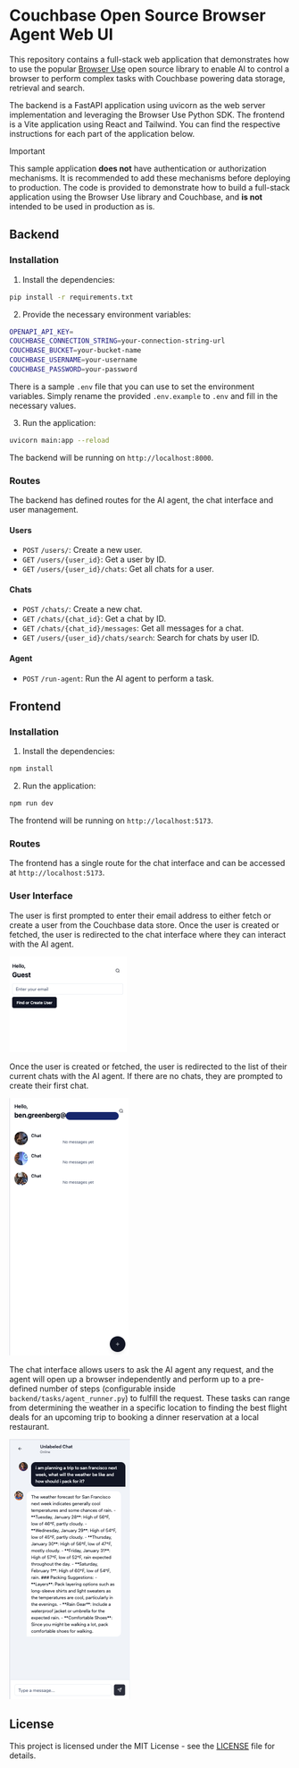# Couchbase Open Source Browser Agent Web UI

This repository contains a full-stack web application that demonstrates how to use the popular [Browser Use](https://browser-use.com/) open source library to enable AI to control a browser to perform complex tasks with Couchbase powering data storage, retrieval and search.

The backend is a FastAPI application using uvicorn as the web server implementation and leveraging the Browser Use Python SDK. The frontend is a Vite application using React and Tailwind. You can find the respective instructions for each part of the application below.

> [!IMPORTANT]
> This sample application **does not** have authentication or authorization mechanisms. It is recommended to add these mechanisms before deploying to production.
> The code is provided to demonstrate how to build a full-stack application using the Browser Use library and Couchbase, and **is not** intended to be used in production as is.


## Backend

### Installation

1. Install the dependencies:

```bash
pip install -r requirements.txt
```

2. Provide the necessary environment variables:

```bash
OPENAPI_API_KEY=
COUCHBASE_CONNECTION_STRING=your-connection-string-url
COUCHBASE_BUCKET=your-bucket-name
COUCHBASE_USERNAME=your-username
COUCHBASE_PASSWORD=your-password
```

There is a sample `.env` file that you can use to set the environment variables. Simply rename the provided `.env.example` to `.env` and fill in the necessary values.

3. Run the application:

```bash
uvicorn main:app --reload
```

The backend will be running on `http://localhost:8000`.

### Routes

The backend has defined routes for the AI agent, the chat interface and user management.

#### Users

- `POST` `/users/`: Create a new user.
- `GET` `/users/{user_id}`: Get a user by ID.
- `GET` `/users/{user_id}/chats`: Get all chats for a user.

#### Chats

- `POST` `/chats/`: Create a new chat.
- `GET` `/chats/{chat_id}`: Get a chat by ID.
- `GET` `/chats/{chat_id}/messages`: Get all messages for a chat.
- `GET` `/users/{user_id}/chats/search`: Search for chats by user ID.

#### Agent

- `POST` `/run-agent`: Run the AI agent to perform a task.

## Frontend

### Installation

1. Install the dependencies:

```bash
npm install
```

2. Run the application:

```bash
npm run dev
```

The frontend will be running on `http://localhost:5173`.

### Routes

The frontend has a single route for the chat interface and can be accessed at `http://localhost:5173`.

### User Interface

The user is first prompted to enter their email address to either fetch or create a user from the Couchbase data store. Once the user is created or fetched, the user is redirected to the chat interface where they can interact with the AI agent.

![homepage example](homepage_example.png)

Once the user is created or fetched, the user is redirected to the list of their current chats with the AI agent. If there are no chats, they are prompted to create their first chat.

![chat listing example](chat_list_example.png)

The chat interface allows users to ask the AI agent any request, and the agent will open up a browser independently and perform up to a pre-defined number of steps (configurable inside `backend/tasks/agent_runner.py`) to fulfill the request. These tasks can range from determining the weather in a specific location to finding the best flight deals for an upcoming trip to booking a dinner reservation at a local restaurant.

![chat interface example](chat_interface_example.png)

## License

This project is licensed under the MIT License - see the [LICENSE](LICENSE) file for details.





